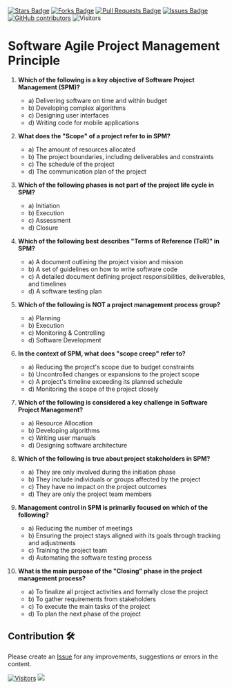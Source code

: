 <a href="https://github.com/drshahizan/project-management/stargazers"><img src="https://img.shields.io/github/stars/drshahizan/project-management" alt="Stars Badge"/></a>
<a href="https://github.com/drshahizan/project-management/network/members"><img src="https://img.shields.io/github/forks/drshahizan/project-management" alt="Forks Badge"/></a>
<a href="https://github.com/drshahizan/project-management/pulls"><img src="https://img.shields.io/github/issues-pr/drshahizan/project-management" alt="Pull Requests Badge"/></a>
<a href="https://github.com/drshahizan/project-management"><img src="https://img.shields.io/github/issues/drshahizan/project-management" alt="Issues Badge"/></a>
<a href="https://github.com/drshahizan/project-management/graphs/contributors"><img alt="GitHub contributors" src="https://img.shields.io/github/contributors/drshahizan/project-management?color=2b9348"></a>
![Visitors](https://api.visitorbadge.io/api/visitors?path=https%3A%2F%2Fgithub.com%2Fdrshahizan%2Fproject-management&labelColor=%23d9e3f0&countColor=%23697689&style=flat)

# Software Agile Project Management Principle	

1. **Which of the following is a key objective of Software Project Management (SPM)?**
   - a) Delivering software on time and within budget
   - b) Developing complex algorithms
   - c) Designing user interfaces
   - d) Writing code for mobile applications

2. **What does the "Scope" of a project refer to in SPM?**
   - a) The amount of resources allocated
   - b) The project boundaries, including deliverables and constraints
   - c) The schedule of the project
   - d) The communication plan of the project

3. **Which of the following phases is not part of the project life cycle in SPM?**
   - a) Initiation
   - b) Execution
   - c) Assessment
   - d) Closure

4. **Which of the following best describes "Terms of Reference (ToR)" in SPM?**
   - a) A document outlining the project vision and mission
   - b) A set of guidelines on how to write software code
   - c) A detailed document defining project responsibilities, deliverables, and timelines
   - d) A software testing plan

5. **Which of the following is NOT a project management process group?**
   - a) Planning
   - b) Execution
   - c) Monitoring & Controlling
   - d) Software Development

6. **In the context of SPM, what does "scope creep" refer to?**
   - a) Reducing the project's scope due to budget constraints
   - b) Uncontrolled changes or expansions to the project scope
   - c) A project's timeline exceeding its planned schedule
   - d) Monitoring the scope of the project closely

7. **Which of the following is considered a key challenge in Software Project Management?**
   - a) Resource Allocation
   - b) Developing algorithms
   - c) Writing user manuals
   - d) Designing software architecture

8. **Which of the following is true about project stakeholders in SPM?**
   - a) They are only involved during the initiation phase
   - b) They include individuals or groups affected by the project
   - c) They have no impact on the project outcomes
   - d) They are only the project team members

9. **Management control in SPM is primarily focused on which of the following?**
   - a) Reducing the number of meetings
   - b) Ensuring the project stays aligned with its goals through tracking and adjustments
   - c) Training the project team
   - d) Automating the software testing process

10. **What is the main purpose of the "Closing" phase in the project management process?**
      - a) To finalize all project activities and formally close the project
      - b) To gather requirements from stakeholders
      - c) To execute the main tasks of the project
      - d) To plan the next phase of the project

## Contribution 🛠️
Please create an [Issue](https://github.com/drshahizan/project-management/issues) for any improvements, suggestions or errors in the content.

[![Visitors](https://api.visitorbadge.io/api/visitors?path=https%3A%2F%2Fgithub.com%2Fdrshahizan&labelColor=%23697689&countColor=%23555555&style=plastic)](https://visitorbadge.io/status?path=https%3A%2F%2Fgithub.com%2Fdrshahizan)
![](https://hit.yhype.me/github/profile?user_id=81284918)

